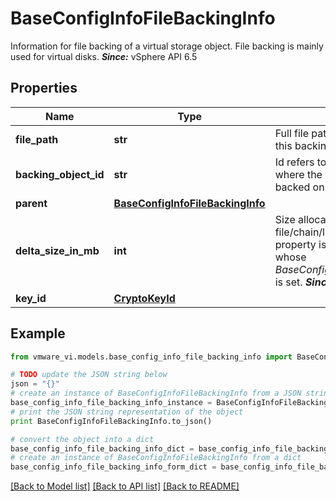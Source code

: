 # BaseConfigInfoFileBackingInfo

Information for file backing of a virtual storage object.  File backing is mainly used for virtual disks.  ***Since:*** vSphere API 6.5 

## Properties
Name | Type | Description | Notes
------------ | ------------- | ------------- | -------------
**file_path** | **str** | Full file path for the host file used in this backing.  ***Since:*** vSphere API 6.5  | 
**backing_object_id** | **str** | Id refers to the backed storage object where the virtual storage object is backed on.  ***Since:*** vSphere API 6.5  | [optional] 
**parent** | [**BaseConfigInfoFileBackingInfo**](BaseConfigInfoFileBackingInfo.md) |  | [optional] 
**delta_size_in_mb** | **int** | Size allocated by the FS for this file/chain/link/extent only.  This property is used only for a delta disk whose *BaseConfigInfoFileBackingInfo.parent* is set.  ***Since:*** vSphere API 6.5  | [optional] 
**key_id** | [**CryptoKeyId**](CryptoKeyId.md) |  | [optional] 

## Example

```python
from vmware_vi.models.base_config_info_file_backing_info import BaseConfigInfoFileBackingInfo

# TODO update the JSON string below
json = "{}"
# create an instance of BaseConfigInfoFileBackingInfo from a JSON string
base_config_info_file_backing_info_instance = BaseConfigInfoFileBackingInfo.from_json(json)
# print the JSON string representation of the object
print BaseConfigInfoFileBackingInfo.to_json()

# convert the object into a dict
base_config_info_file_backing_info_dict = base_config_info_file_backing_info_instance.to_dict()
# create an instance of BaseConfigInfoFileBackingInfo from a dict
base_config_info_file_backing_info_form_dict = base_config_info_file_backing_info.from_dict(base_config_info_file_backing_info_dict)
```
[[Back to Model list]](../README.md#documentation-for-models) [[Back to API list]](../README.md#documentation-for-api-endpoints) [[Back to README]](../README.md)



